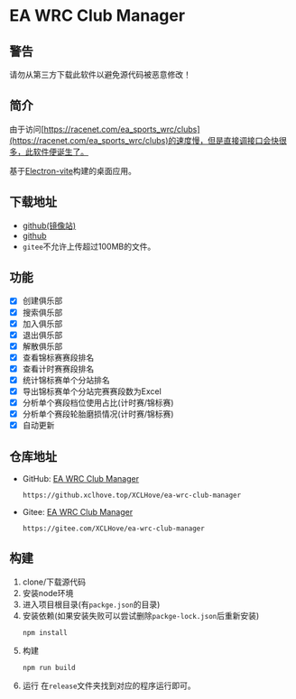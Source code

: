 # EA WRC Club Manager

## 警告

请勿从第三方下载此软件以避免源代码被恶意修改！

## 简介

由于访问[https://racenet.com/ea_sports_wrc/clubs](https://racenet.com/ea_sports_wrc/clubs)的速度慢，但是直接调接口会快很多，此软件便诞生了。

基于[Electron-vite](https://electron-vite.github.io)构建的桌面应用。

## 下载地址

- [github(镜像站)](https://github.xclhove.top/XCLHove/ea-wrc-club-manager/releases)
- [github](https://github.com/XCLHove/ea-wrc-club-manager/releases)
- `gitee`不允许上传超过100MB的文件。

## 功能

* [X] 创建俱乐部
* [X] 搜索俱乐部
* [X] 加入俱乐部
* [X] 退出俱乐部
* [X] 解散俱乐部
* [X] 查看锦标赛赛段排名
* [X] 查看计时赛赛段排名
* [X] 统计锦标赛单个分站排名
* [X] 导出锦标赛单个分站完赛赛段数为Excel
* [X] 分析单个赛段档位使用占比(计时赛/锦标赛)
* [X] 分析单个赛段轮胎磨损情况(计时赛/锦标赛)
* [X] 自动更新

## 仓库地址

- GitHub: [EA WRC Club Manager](https://github.xclhove.top/XCLHove/ea-wrc-club-manager)
   ```
   https://github.xclhove.top/XCLHove/ea-wrc-club-manager
   ```
- Gitee: [EA WRC Club Manager](https://gitee.com/XCLHove/ea-wrc-club-manager)
   ```
   https://gitee.com/XCLHove/ea-wrc-club-manager
   ```

## 构建

1. clone/下载源代码
2. 安装node环境
3. 进入项目根目录(有`packge.json`的目录)
4. 安装依赖(如果安装失败可以尝试删除`packge-lock.json`后重新安装)
    ```shell
    npm install
    ```
5. 构建
   ```shell
   npm run build
   ```
6. 运行
   在`release`文件夹找到对应的程序运行即可。